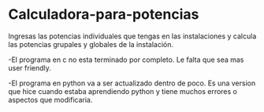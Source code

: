 # Calculadora-para-potencias
Ingresas las potencias individuales que tengas en las instalaciones y calcula las potencias grupales y globales de la instalación.

-El programa en c no esta terminado por completo. Le falta que sea mas user friendly.

-El programa en python va a ser actualizado dentro de poco. Es una version que hice cuando estaba aprendiendo python y tiene muchos errores o 
aspectos que modificaria.
